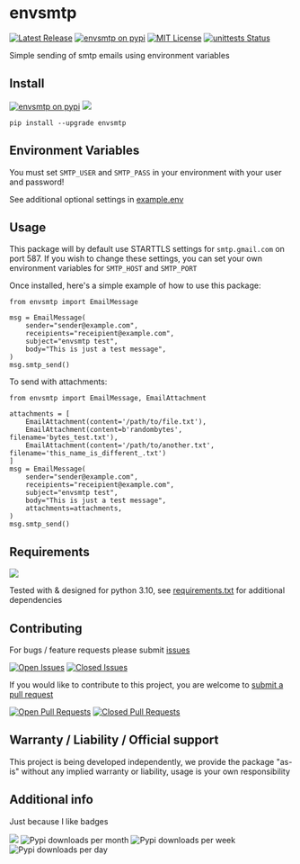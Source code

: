 # envsmtp
[![Latest Release](https://img.shields.io/github/v/release/ofersadan85/envsmtp)](https://github.com/ofersadan85/envsmtp/releases/latest)
[![envsmtp on pypi](https://img.shields.io/pypi/v/envsmtp)](https://pypi.org/project/envsmtp/)
[![MIT License](https://img.shields.io/github/license/ofersadan85/envsmtp)](LICENSE)
[![unittests Status](https://img.shields.io/github/workflow/status/ofersadan85/envsmtp/Python%20package%20tests?label=tests)](tests)

Simple sending of smtp emails using environment     variables

## Install
[![envsmtp on pypi](https://img.shields.io/pypi/v/envsmtp)](https://pypi.org/project/envsmtp/)
![](https://img.shields.io/pypi/wheel/envsmtp)

    pip install --upgrade envsmtp

## Environment Variables
You must set `SMTP_USER` and `SMTP_PASS` in your environment with your user and password!

See additional optional settings in [example.env](example.env)

## Usage
This package will by default use STARTTLS settings for `smtp.gmail.com` on port 587. If you wish to change these settings, you can set your own environment variables for `SMTP_HOST` and `SMTP_PORT`

Once installed, here's a simple example of how to use this package:

    from envsmtp import EmailMessage

    msg = EmailMessage(
        sender="sender@example.com",
        receipients="receipient@example.com",
        subject="envsmtp test",
        body="This is just a test message",
    )
    msg.smtp_send()

To send with attachments:

    from envsmtp import EmailMessage, EmailAttachment

    attachments = [
        EmailAttachment(content='/path/to/file.txt'),
        EmailAttachment(content=b'randombytes', filename='bytes_test.txt'),
        EmailAttachment(content='/path/to/another.txt', filename='this_name_is_different_.txt')
    ]
    msg = EmailMessage(
        sender="sender@example.com",
        receipients="receipient@example.com",
        subject="envsmtp test",
        body="This is just a test message",
        attachments=attachments,
    )
    msg.smtp_send()

## Requirements

![](https://img.shields.io/pypi/pyversions/envsmtp)

Tested with & designed for python 3.10, see [requirements.txt](requirements.txt) for additional dependencies

## Contributing

For bugs / feature requests please submit [issues](https://github.com/ofersadan85/envsmtp/issues)

[![Open Issues](https://img.shields.io/github/issues-raw/ofersadan85/envsmtp)](https://github.com/ofersadan85/envsmtp/issues)
[![Closed Issues](https://img.shields.io/github/issues-closed-raw/ofersadan85/envsmtp)](https://github.com/ofersadan85/envsmtp/issues)

If you would like to contribute to this project, you are welcome
to [submit a pull request](https://github.com/ofersadan85/envsmtp/pulls)

[![Open Pull Requests](https://img.shields.io/github/issues-pr-raw/ofersadan85/envsmtp)](https://github.com/ofersadan85/envsmtp/pulls)
[![Closed Pull Requests](https://img.shields.io/github/issues-pr-closed-raw/ofersadan85/envsmtp)](https://github.com/ofersadan85/envsmtp/pulls)

## Warranty / Liability / Official support

This project is being developed independently, we provide the
package "as-is" without any implied warranty or liability, usage is your own responsibility

## Additional info

Just because I like badges

![](https://img.shields.io/github/languages/code-size/ofersadan85/envsmtp)
![Pypi downloads per month](https://img.shields.io/pypi/dm/envsmtp?label=pypi%20downloads)
![Pypi downloads per week](https://img.shields.io/pypi/dw/envsmtp?label=pypi%20downloads)
![Pypi downloads per day](https://img.shields.io/pypi/dd/envsmtp?label=pypi%20downloads)